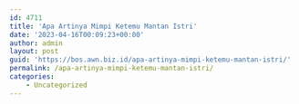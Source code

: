 ```yaml
---
id: 4711
title: 'Apa Artinya Mimpi Ketemu Mantan Istri'
date: '2023-04-16T00:09:23+00:00'
author: admin
layout: post
guid: 'https://bos.awn.biz.id/apa-artinya-mimpi-ketemu-mantan-istri/'
permalink: /apa-artinya-mimpi-ketemu-mantan-istri/
categories:
    - Uncategorized
---
```


